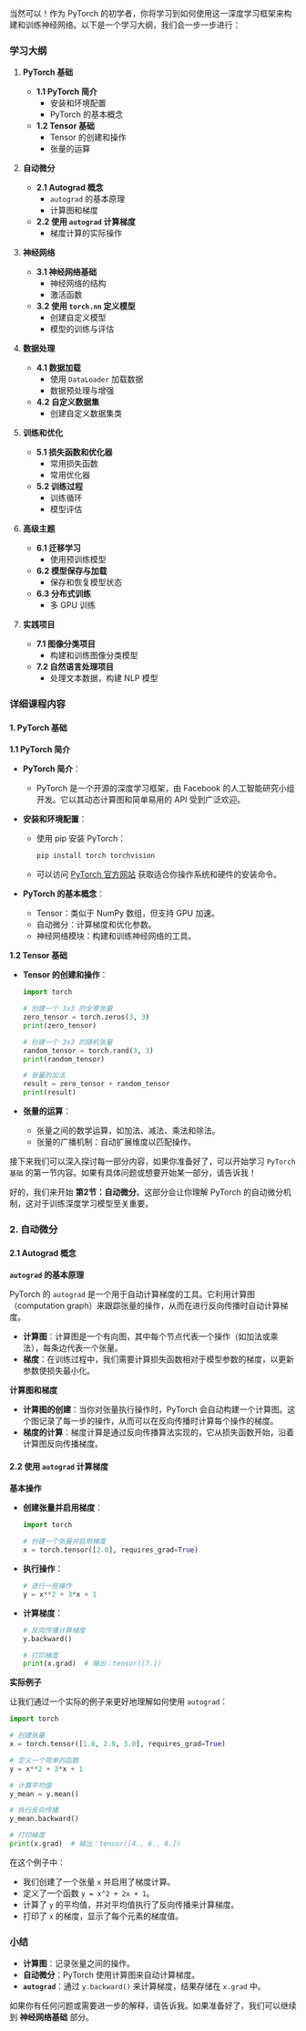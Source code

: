 当然可以！作为 PyTorch 的初学者，你将学习到如何使用这一深度学习框架来构建和训练神经网络。以下是一个学习大纲，我们会一步一步进行：

### 学习大纲

1. **PyTorch 基础**
   - **1.1 PyTorch 简介**
     - 安装和环境配置
     - PyTorch 的基本概念
   - **1.2 Tensor 基础**
     - Tensor 的创建和操作
     - 张量的运算

2. **自动微分**
   - **2.1 Autograd 概念**
     - `autograd` 的基本原理
     - 计算图和梯度
   - **2.2 使用 `autograd` 计算梯度**
     - 梯度计算的实际操作

3. **神经网络**
   - **3.1 神经网络基础**
     - 神经网络的结构
     - 激活函数
   - **3.2 使用 `torch.nn` 定义模型**
     - 创建自定义模型
     - 模型的训练与评估

4. **数据处理**
   - **4.1 数据加载**
     - 使用 `DataLoader` 加载数据
     - 数据预处理与增强
   - **4.2 自定义数据集**
     - 创建自定义数据集类

5. **训练和优化**
   - **5.1 损失函数和优化器**
     - 常用损失函数
     - 常用优化器
   - **5.2 训练过程**
     - 训练循环
     - 模型评估

6. **高级主题**
   - **6.1 迁移学习**
     - 使用预训练模型
   - **6.2 模型保存与加载**
     - 保存和恢复模型状态
   - **6.3 分布式训练**
     - 多 GPU 训练

7. **实践项目**
   - **7.1 图像分类项目**
     - 构建和训练图像分类模型
   - **7.2 自然语言处理项目**
     - 处理文本数据，构建 NLP 模型

### 详细课程内容

#### 1. PyTorch 基础

**1.1 PyTorch 简介**

- **PyTorch 简介**：
  - PyTorch 是一个开源的深度学习框架，由 Facebook 的人工智能研究小组开发。它以其动态计算图和简单易用的 API 受到广泛欢迎。

- **安装和环境配置**：
  - 使用 pip 安装 PyTorch：
    ```bash
    pip install torch torchvision
    ```
  - 可以访问 [PyTorch 官方网站](https://pytorch.org/get-started/locally/) 获取适合你操作系统和硬件的安装命令。

- **PyTorch 的基本概念**：
  - Tensor：类似于 NumPy 数组，但支持 GPU 加速。
  - 自动微分：计算梯度和优化参数。
  - 神经网络模块：构建和训练神经网络的工具。

**1.2 Tensor 基础**

- **Tensor 的创建和操作**：
  ```python
  import torch
  
  # 创建一个 3x3 的全零张量
  zero_tensor = torch.zeros(3, 3)
  print(zero_tensor)
  
  # 创建一个 3x3 的随机张量
  random_tensor = torch.rand(3, 3)
  print(random_tensor)
  
  # 张量的加法
  result = zero_tensor + random_tensor
  print(result)
  ```

- **张量的运算**：
  - 张量之间的数学运算，如加法、减法、乘法和除法。
  - 张量的广播机制：自动扩展维度以匹配操作。

接下来我们可以深入探讨每一部分内容，如果你准备好了，可以开始学习 `PyTorch 基础` 的第一节内容。如果有具体问题或想要开始某一部分，请告诉我！

好的，我们来开始 **第2节：自动微分**。这部分会让你理解 PyTorch 的自动微分机制，这对于训练深度学习模型至关重要。

### 2. 自动微分

#### 2.1 Autograd 概念

**`autograd` 的基本原理**

PyTorch 的 `autograd` 是一个用于自动计算梯度的工具。它利用计算图（computation graph）来跟踪张量的操作，从而在进行反向传播时自动计算梯度。

- **计算图**：计算图是一个有向图，其中每个节点代表一个操作（如加法或乘法），每条边代表一个张量。
- **梯度**：在训练过程中，我们需要计算损失函数相对于模型参数的梯度，以更新参数使损失最小化。

**计算图和梯度**

- **计算图的创建**：当你对张量执行操作时，PyTorch 会自动构建一个计算图。这个图记录了每一步的操作，从而可以在反向传播时计算每个操作的梯度。
- **梯度的计算**：梯度计算是通过反向传播算法实现的，它从损失函数开始，沿着计算图反向传播梯度。

#### 2.2 使用 `autograd` 计算梯度

**基本操作**

- **创建张量并启用梯度**：
  ```python
  import torch
  
  # 创建一个张量并启用梯度
  x = torch.tensor([2.0], requires_grad=True)
  ```

- **执行操作**：
  ```python
  # 进行一些操作
  y = x**2 + 3*x + 1
  ```

- **计算梯度**：
  ```python
  # 反向传播计算梯度
  y.backward()
  
  # 打印梯度
  print(x.grad)  # 输出：tensor([7.])
  ```

**实际例子**

让我们通过一个实际的例子来更好地理解如何使用 `autograd`：

```python
import torch

# 创建张量
x = torch.tensor([1.0, 2.0, 3.0], requires_grad=True)

# 定义一个简单的函数
y = x**2 + 2*x + 1

# 计算平均值
y_mean = y.mean()

# 执行反向传播
y_mean.backward()

# 打印梯度
print(x.grad)  # 输出：tensor([4., 6., 8.])
```

在这个例子中：
- 我们创建了一个张量 `x` 并启用了梯度计算。
- 定义了一个函数 `y = x^2 + 2x + 1`。
- 计算了 `y` 的平均值，并对平均值执行了反向传播来计算梯度。
- 打印了 `x` 的梯度，显示了每个元素的梯度值。

### 小结

- **计算图**：记录张量之间的操作。
- **自动微分**：PyTorch 使用计算图来自动计算梯度。
- **`autograd`**：通过 `y.backward()` 来计算梯度，结果存储在 `x.grad` 中。

如果你有任何问题或需要进一步的解释，请告诉我。如果准备好了，我们可以继续到 **神经网络基础** 部分。
